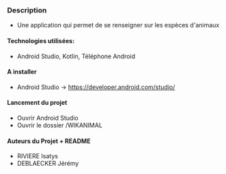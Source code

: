 ### Description
* Une application qui permet de se renseigner sur les espèces d'animaux

#### Technologies utilisées:
* Android Studio, Kotlin, Téléphone Android

#### A installer
* Android Studio -> https://developer.android.com/studio/

#### Lancement du projet
* Ouvrir Android Studio
* Ouvrir le dossier /WIKANIMAL

#### Auteurs du Projet + README
* RIVIERE Isatys
* DEBLAECKER Jérémy
